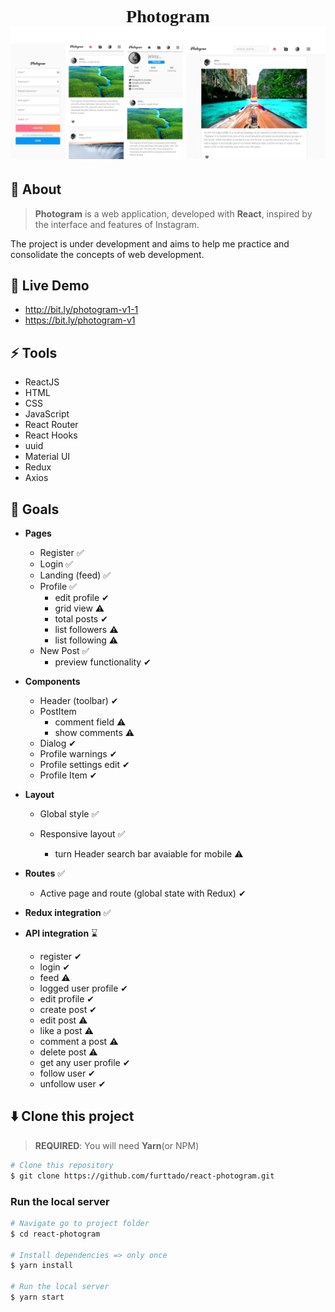 <h1 align="center" style="font-family: Pacifico, cursive">
    Photogram
      <a href="https://github.com/furttado/react-photogram"><img src="./app-snapshot.png" alt="Photogram"/></a> 
</h1>




## 📢 About

> **Photogram** is a web application, developed with **React**, inspired by the interface and features of Instagram.

The project is under development and aims to help me practice and consolidate the concepts of web development.



## 🚀 Live Demo
* http://bit.ly/photogram-v1-1
* https://bit.ly/photogram-v1




## ⚡ Tools

* ReactJS
* HTML
* CSS
* JavaScript
* React Router
* React Hooks
* uuid
* Material UI
* Redux
* Axios



## 📌 Goals

* **Pages**

  * Register ✅
  * Login ✅
  * Landing (feed) ✅
  * Profile ✅
    * edit profile ✔
    * grid view ⚠️
    * total posts ✔
    * list followers ⚠️
    * list following ⚠️
  * New Post  ✅
    * preview functionality ✔

* **Components**

  * Header (toolbar)  ✔
  * PostItem
    * comment field ⚠️
    * show comments ⚠️
  * Dialog ✔
  * Profile warnings ✔
  * Profile settings edit ✔
  * Profile Item ✔

  

* **Layout**

  * Global style ✅

  * Responsive layout ✅

    * turn Header search bar avaiable for mobile ⚠️

    

* **Routes** ✅

  * Active page and route (global state with Redux) ✔
  
* **Redux integration** ✅

* **API integration** ⌛

  * register ✔
  * login ✔
  * feed ⚠️
  * logged user profile ✔
  * edit profile ✔
  * create post ✔
  * edit post  ⚠️
  * like a post ⚠️
  * comment a post ⚠️
  * delete post ⚠️
  * get any user profile ✔
  * follow user ✔
  * unfollow user ✔

  

## ⬇️ Clone this project

> **REQUIRED**: You will need **Yarn**(or NPM) 

```bash
# Clone this repository
$ git clone https://github.com/furttado/react-photogram.git
```

### Run  the local server

```bash
# Navigate go to project folder
$ cd react-photogram

# Install dependencies => only once
$ yarn install

# Run the local server
$ yarn start
```

